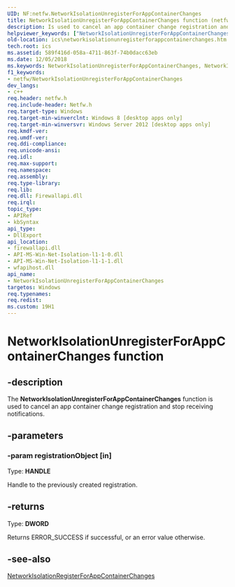 ```yaml
---
UID: NF:netfw.NetworkIsolationUnregisterForAppContainerChanges
title: NetworkIsolationUnregisterForAppContainerChanges function (netfw.h)
description: Is used to cancel an app container change registration and stop receiving notifications.helpviewer_keywords: ["NetworkIsolationUnregisterForAppContainerChanges","NetworkIsolationUnregisterForAppContainerChanges function [ICS/ICF]","ics.networkisolationunregisterforappcontainerchanges","networkisolation/NetworkIsolationUnregisterForAppContainerChanges"]
old-location: ics\networkisolationunregisterforappcontainerchanges.htm
tech.root: ics
ms.assetid: 589f416d-058a-4711-863f-74b0dacc63eb
ms.date: 12/05/2018
ms.keywords: NetworkIsolationUnregisterForAppContainerChanges, NetworkIsolationUnregisterForAppContainerChanges function [ICS/ICF], ics.networkisolationunregisterforappcontainerchanges, networkisolation/NetworkIsolationUnregisterForAppContainerChanges
f1_keywords:
- netfw/NetworkIsolationUnregisterForAppContainerChanges
dev_langs:
- c++
req.header: netfw.h
req.include-header: Netfw.h
req.target-type: Windows
req.target-min-winverclnt: Windows 8 [desktop apps only]
req.target-min-winversvr: Windows Server 2012 [desktop apps only]
req.kmdf-ver: 
req.umdf-ver: 
req.ddi-compliance: 
req.unicode-ansi: 
req.idl: 
req.max-support: 
req.namespace: 
req.assembly: 
req.type-library: 
req.lib: 
req.dll: Firewallapi.dll
req.irql: 
topic_type:
- APIRef
- kbSyntax
api_type:
- DllExport
api_location:
- firewallapi.dll
- API-MS-Win-Net-Isolation-l1-1-0.dll
- API-MS-Win-Net-Isolation-l1-1-1.dll
- wfapihost.dll
api_name:
- NetworkIsolationUnregisterForAppContainerChanges
targetos: Windows
req.typenames: 
req.redist: 
ms.custom: 19H1
---
```


# NetworkIsolationUnregisterForAppContainerChanges function


## -description


The <b>NetworkIsolationUnregisterForAppContainerChanges</b> function  is used to cancel an app container change registration and stop receiving notifications. 


## -parameters




### -param registrationObject [in]

Type: <b>HANDLE</b>

Handle to the previously created registration.


## -returns



Type: <b>DWORD</b>

Returns ERROR_SUCCESS if successful, or an error value otherwise. 




## -see-also




<a href="https://docs.microsoft.com/previous-versions/windows/desktop/api/netfw/nf-netfw-networkisolationregisterforappcontainerchanges">NetworkIsolationRegisterForAppContainerChanges</a>
 

 


